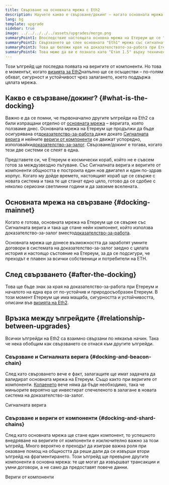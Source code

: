 ```yaml
---
title: Свързване на основната мрежа с Eth2
description: Научете какво е свързване/докинг – когато основната мрежа на Етереум се присъедини към системата на доказателство-за-залог, координирана от Сигналната верига.
lang: bg
template: upgrade
sidebar: true
image: ../../../../../assets/upgrades/merge.png
summaryPoint1: Впоследствие настоящата основна мрежа на Етереум ще се "свърже" с останалите ъпгрейди на Eth2.
summaryPoint2: Свързването ще слее основната "Eth1" мрежа със сигналната верига на Eth2 и със системата от компоненти.
summaryPoint3: Това ще бележи края на доказателството-за-работа при Етереум и пълното преминаване към доказателство за залог.
summaryPoint4: Това може да ви е познато като "Етап 1.5" върху техническите карти.
---
```


<UpgradeStatus date="~Q1/Q2 2022">
    Този ъпгрейд ще последва появата на веригите от компоненти. Но това е моментът, когато <a href="/vision/">визията за Eth2</a>напълно ще се осъществи – по-голям обхват, сигурност и устойчивост чрез залагането, което поддържа цялата мрежа.
</UpgradeStatus>

## Какво е свързване/докинг? {#what-is-the-docking}

Важно е да се помни, че първоначално другите ъпгрейди на Eth2 са били изпращани отделно от [основната мрежа](/glossary/#mainnet) – веригата, която ползваме днес. Основната мрежа на Етереум ще продължи да бъде осигурявана от[доказателство-за-работа ](/developers/docs/consensus-mechanisms/pow/) даже докато [Сигналната верига](/upgrades/beacon-chain/) и нейните [вериги от компоненти](/upgrades/shard-chains/) се движат успоредно, използвайки[доказателство-за-залог](/developers/docs/consensus-mechanisms/pos/). Свързване/докинг е тогава, когато тези две системи се слеят в една.

Представете си, че Етереум е космически кораб, който не е съвсем готов за междузвездно пътуване. Със Сигналната верига и веригите от компоненти общността е построила един нов двигател и един по-здрав корпус. Когато му дойде времето, настоящият кораб ще се свърже с новата система и така те ще станат едно цяло, готово да се сдобие с няколко сериозни светлинни години и да завземе вселената.

## Основната мрежа на свързване {#docking-mainnet}

Когато е готова, основната мрежа на Етереум ще се свърже със Сигналната верига и така ще стане нейн компонент, който използва доказателство-за-залог вместо[доказателство-за-работа](/developers/docs/consensus-mechanisms/pow/).

Основната мрежа ще донесе възможността да заработят умните договори в системата на доказателство-за-залог заедно с цялата история и настоящо състояние на Етереум, за да се подсигури, че преходът е плавен за всички собственици и потребители на ETH.

## След свързването {#after-the-docking}

Това ще бъде знак за края на доказателство-за-работа при Етереум и началото на една ера от по-устойчив и природосъобразен Етереум. В този момент Етереум ще има мащаба, сигурността и устойчивостта, описани във [визията на Eth2](/vision/).

## Връзка между ъпгрейдите {#relationship-between-upgrades}

Всички ъпгрейди на Eth2 са взаимно свързани по някакъв начин. Така че нека обобщим как свързването се отнася към другите ъпгрейди.

### Свързване и Сигналната верига {#docking-and-beacon-chain}

След като свързването вече е факт, залагащите ще имат задачата да валидират основната мрежа на Етереум. Също както при веригите от компоненти. [Копаенето](/developers/docs/consensus-mechanisms/pow/mining/) вече няма да бъде необходимо, така че миньорите вероятно ще инвестират спечеленото в залагане в новата система на доказателство-за-залог.

<ButtonLink to="/upgrades/beacon-chain/">Сигналната верига</ButtonLink>

### Свързване и вериги от компоненти {#docking-and-shard-chains}

След като основната мрежа ще стане един компонент, то успешното внедряване на веригите от компоненти е изключително важно за този ъпгрейд. Много вероятно е преходът да изиграе важна роля при оказване помощ на общността да реши дали да се извърши втори ъпгрейд на фрагментирането. Този ъпгрейд ще превърне другите компоненти в основна мрежа: те ще могат да извършват трансакции и умни договори, а не само да предоставят повече данни.

<ButtonLink to="/upgrades/shard-chains/">Вериги от компоненти</ButtonLink>
